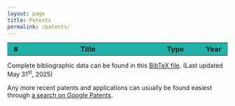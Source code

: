 ```yaml
---
layout: page
title: Patents
permalink: /patents/
---
```


<head>
	<script src="../Scripts/jquery-3.4.1.min.js"></script>
	<script src="../Scripts/jtylka.js"></script>
</head>

<table style="margin: 0 auto;" id="patents_table">
	<tr style="background-color: #20b2aa;">
		<th style="width:25px">#</th><th style="width:300px">Title</th><th style="width:100px">Type</th><th style="width:50px">Year</th>
	</tr>
	<script>
	$(document).ready(function(){
	  $.ajax({
	    type: "GET",
	    url: "../Documents/Tylka_Patents.bib",
	    dataType: "text",
	    success: function(data){
	      $("#patents_table").append(printTable(parseBib(data),["note","year"]));
	    }
	  });
	});
	</script>
</table>

Complete bibliographic data can be found in this <a href="../Documents/Tylka_Patents.bib" target="_blank">BibTeX file</a>. (Last updated May 31<sup>st</sup>, 2025)

Any more recent patents and applications can usually be found easiest through <a href="https://patents.google.com/?inventor=Joseph+TYLKA&num=100" target="_blank">a search on Google Patents</a>.
